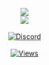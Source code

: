 <p align = 'center'>
  <img
    src="https://github-readme-stats.vercel.app/api?username=Seaqn&count_private=true&include_all_commits=true&show_icons=true&theme=github_dark&hide_title=true&hide_border=true"
  />
  <br>
  <img
    src="https://github-readme-stats.vercel.app/api/top-langs/?username=Seaqn&layout=compact&theme=github_dark&hide_border=true"
  />
  <br><br>
  <a href="https://discord.gg/SbarTfN75X">
    <img
      alt="Discord"
      src="https://img.shields.io/badge/discord-5865F2?logo=discord&logoColor=white&style=for-the-badge"
    />
  </a>
    <br><br>
  <a href="Git Profile Views">
    <img
      alt="Views"
      src="https://komarev.com/ghpvc/?username=Seaqn&label=Views&color=0d1117&style=flat&label=Views"
    />
  </a>
</p>
